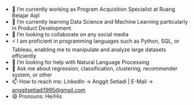- 🔭 I’m currently working as Program Acquisition Specialist at Ruang Belajar Aqil
- 🌱 I’m currently learning Data Science and Machine Learning particularly in Product Development
- 👯 I’m looking to collaborate on any social media
- ⚡ I am proficient in programming languages such as Python, SQL, or Tableau, enabling me to manipulate and analyze large datasets efficiently
- 🤔 I’m looking for help with Natural Language Processing
- 💬 Ask me about regression, classification, clustering, recommender system, or other
- 📫 How to reach me: LinkedIn -> Anggit Setiadi | E-Mail -> anggitsetiadi1995@gmail.com
- 😄 Pronouns: He/His

<!---
AgitSetiadi/AgitSetiadi is a ✨ special ✨ repository because its `README.md` (this file) appears on your GitHub profile.
You can click the Preview link to take a look at your changes.
--->

